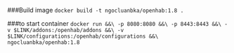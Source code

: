 ###Build image
`docker build -t ngocluanbka/openhab:1.8 .`

###to start container
`docker run &&\
-p 8080:8080 &&\
-p 8443:8443 &&\
-v $LINK/addons:/openhab/addons &&\
-v $LINK/configurations:/openhab/configurations &&\
ngocluanbka/openhab:1.8 
`
